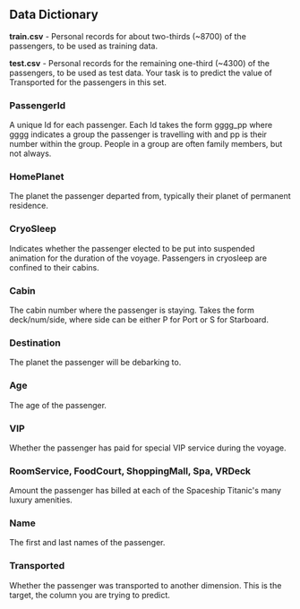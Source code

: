 ## Data Dictionary
**train.csv** - Personal records for about two-thirds (~8700) of the passengers, to be used as training data.

**test.csv** - Personal records for the remaining one-third (~4300) of the passengers, to be used as test data. 
Your task is to predict the value of Transported for the passengers in this set.


### PassengerId
A unique Id for each passenger. Each Id takes the form gggg_pp
 where gggg indicates a group the passenger is travelling with 
and pp is their number within the group. People in a group are 
often family members, but not always.

### HomePlanet
The planet the passenger departed from, typically their planet 
of permanent residence.

### CryoSleep
Indicates whether the passenger elected to be put into suspended 
animation for the duration of the voyage. Passengers in cryosleep
are confined to their cabins.

### Cabin
The cabin number where the passenger is staying. Takes the form 
deck/num/side, where side can be either P for Port or S for Starboard.

### Destination
The planet the passenger will be debarking to.

### Age
The age of the passenger.

### VIP
Whether the passenger has paid for special VIP service during 
the voyage.

### RoomService, FoodCourt, ShoppingMall, Spa, VRDeck
Amount the passenger has billed at each of the Spaceship Titanic's 
many luxury amenities.

### Name
The first and last names of the passenger.

### Transported
Whether the passenger was transported to another dimension. 
This is the target, the column you are trying to predict.
